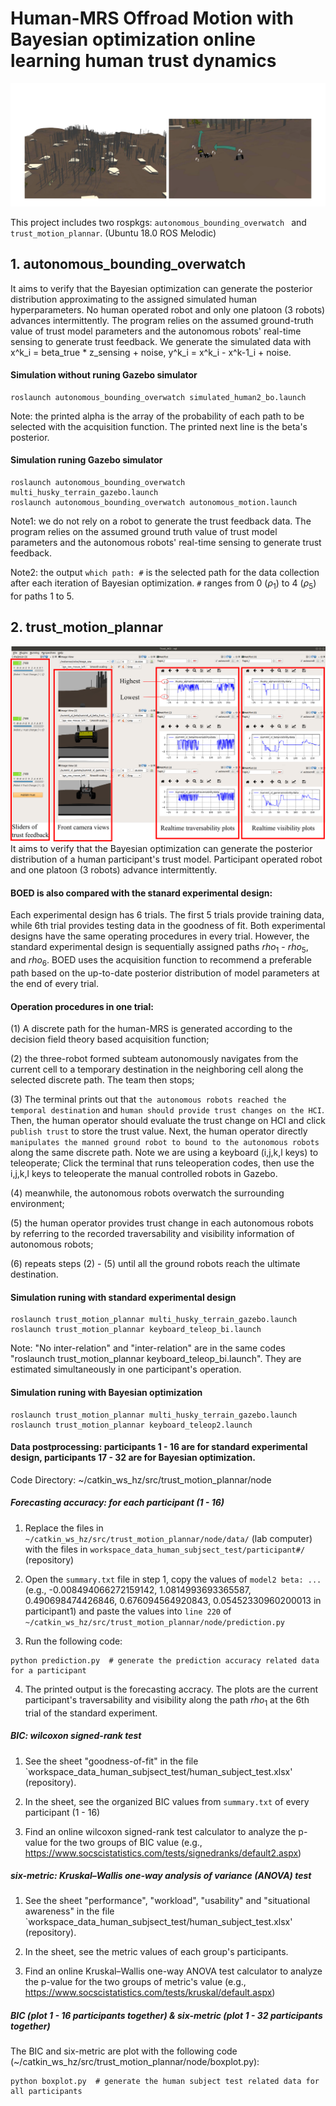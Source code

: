 # Human-MRS Offroad Motion with Bayesian optimization online learning human trust dynamics

![alt text](https://github.com/huanfez/robots_bounding_overwatch_with_human_trust/blob/main/results/ROS_3d_view.png?raw=true)

This project includes two rospkgs: `autonomous_bounding_overwatch ` and ` trust_motion_plannar `. (Ubuntu 18.0 ROS Melodic)

## 1. autonomous_bounding_overwatch
It aims to verify that the Bayesian optimization can generate the posterior distribution approximating to the assigned simulated human hyperparameters. No human operated robot and only one platoon (3 robots) advances intermittently. The program relies on the assumed ground-truth value of trust model parameters and the autonomous robots' real-time sensing to generate trust feedback. We generate the simulated data with x^k_i = beta_true * z_sensing + noise, y^k_i = x^k_i - x^k-1_i + noise. 

#### Simulation without runing Gazebo simulator
```
roslaunch autonomous_bounding_overwatch simulated_human2_bo.launch
```
Note: the printed alpha is the array of the probability of each path to be selected with the acquisition function. The printed next line is the beta's posterior.

#### Simulation runing Gazebo simulator
```
roslaunch autonomous_bounding_overwatch multi_husky_terrain_gazebo.launch
roslaunch autonomous_bounding_overwatch autonomous_motion.launch
```

Note1: we do not rely on a robot to generate the trust feedback data. The program relies on the assumed ground truth value of trust model parameters and the autonomous robots' real-time sensing to generate trust feedback. 

Note2: the output `which path: #` is the selected path for the data collection after each iteration of Bayesian optimization. `#` ranges from 0 ($\rho_1$) to 4 ($\rho_5$) for paths 1 to 5.

## 2. trust_motion_plannar
![alt text](https://github.com/huanfez/robots_bounding_overwatch_with_human_trust/blob/main/results/hci.png?raw=true)
It aims to verify that the Bayesian optimization can generate the posterior distribution of a human participant's trust model. Participant operated robot and one platoon (3 robots) advance intermittently.

#### BOED is also compared with the stanard experimental design:

Each experimental design has 6 trials. The first 5 trials provide training data, while 6th trial provides testing data in the goodness of fit. 
Both experimental designs have the same operating procedures in every trial. However, the standard experimental design is sequentially assigned paths $rho_1$ - $rho_5$, and $rho_6$. BOED uses the acquisition function to recommend a preferable path based on the up-to-date posterior distribution of model parameters at the end of every trial.

#### Operation procedures in one trial:

(1) A discrete path for the human-MRS is generated according to the decision field theory based acquisition function;

(2) the three-robot formed subteam autonomously navigates from the current cell to a temporary destination in the neighboring cell along the selected discrete path. The team then stops; 

(3) The terminal prints out that `the autonomous robots reached the temporal destination` and `human should provide trust changes on the HCI`. Then, the human operator should evaluate the trust change on HCI and click `publish trust` to store the trust value. Next, the human operator directly `manipulates the manned ground robot to bound to the autonomous robots` along the same discrete path. Note we are using a keyboard (i,j,k,l keys) to teleoperate; Click the terminal that runs teleoperation codes, then use the i,j,k,l keys to teleoperate the manual controlled robots in Gazebo. 

(4) meanwhile, the autonomous robots overwatch the surrounding environment;

(5) the human operator provides trust change in each autonomous robots by referring to the recorded traversability and visibility information of autonomous robots; 

(6) repeats steps (2) - (5) until all the ground robots reach the ultimate destination.


#### Simulation runing with standard experimental design
```
roslaunch trust_motion_plannar multi_husky_terrain_gazebo.launch
roslaunch trust_motion_plannar keyboard_teleop_bi.launch
```

Note: "No inter-relation" and "inter-relation" are in the same codes "roslaunch trust_motion_plannar keyboard_teleop_bi.launch". They are estimated simultaneously in one participant's operation.


#### Simulation runing with Bayesian optimization
```
roslaunch trust_motion_plannar multi_husky_terrain_gazebo.launch
roslaunch trust_motion_plannar keyboard_teleop2.launch
```


#### Data postprocessing: participants 1 - 16 are for standard experimental design, participants 17 - 32 are for Bayesian optimization.

Code Directory: ~/catkin_ws_hz/src/trust_motion_plannar/node

##### Forecasting accuracy: for each participant (1 - 16)

1. Replace the files in `~/catkin_ws_hz/src/trust_motion_plannar/node/data/` (lab computer) with the files in `workspace_data_human_subjsect_test/participant#/` (repository)

2. Open the `summary.txt` file in step 1, copy the values of `model2 beta: ...` (e.g., -0.008494066272159142, 1.0814993693365587, 0.490698474426846, 0.676094564920843, 0.05452330960200013 in participant1) and paste the values into `line 220` of `~/catkin_ws_hz/src/trust_motion_plannar/node/prediction.py`

3. Run the following code:

```
python prediction.py  # generate the prediction accuracy related data for a participant
```
4. The printed output is the forecasting accracy. The plots are the current participant's traversability and visibility along the path $rho_1$ at the 6th trial of the standard experiment. 

##### BIC: wilcoxon signed-rank test
1. See the sheet "goodness-of-fit" in the file `workspace_data_human_subjsect_test/human_subject_test.xlsx' (repository). 

2. In the sheet, see the organized BIC values from `summary.txt` of every participant (1 - 16)

3. Find an online wilcoxon signed-rank test calculator to analyze the p-value for the two groups of BIC value (e.g., https://www.socscistatistics.com/tests/signedranks/default2.aspx)

##### six-metric: Kruskal–Wallis one-way analysis of variance (ANOVA) test
1. See the sheet "performance", "workload", "usability" and "situational awareness" in the file `workspace_data_human_subjsect_test/human_subject_test.xlsx' (repository). 

2. In the sheet, see the metric values of each group's participants.

3. Find an online Kruskal–Wallis one-way ANOVA test calculator to analyze the p-value for the two groups of metric's value (e.g., https://www.socscistatistics.com/tests/kruskal/default.aspx)

##### BIC (plot 1 - 16 participants together) & six-metric (plot 1 - 32 participants together) 
The BIC and six-metric are plot with the following code (~/catkin_ws_hz/src/trust_motion_plannar/node/boxplot.py):
```
python boxplot.py  # generate the human subject test related data for all participants
```
 
